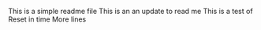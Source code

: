 This is a simple readme file
This is an an update to read me
This is a test of Reset in time
More lines